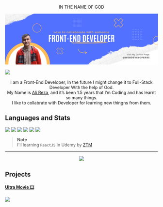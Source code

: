 <p align="center">IN THE NAME OF GOD</p>

<img src="image/GitHub banner.png">

<p><a href="https://twitter.com/intent/follow?screen_name=Ali_Developer05"><img src="https://img.shields.io/twitter/follow/Ali_Developer05?logo=twitter&style=for-the-badge"></a></p>

<p align="center">
I am a Front-End Developer, In the future I might change it to Full-Stack Developer With the help of God. <br>
My Name is <a href="https://twitter.com/intent/follow?screen_name=webdeveloper83">Ali Reza</a>, and it’s been 1.5 years that I’m Coding and has learnt so many things. <br>
I like to collabrate with Developer for learning new thingns from them.
</p>


## Languages and Stats

<a href="#"><img src="https://img.icons8.com/color/48/000000/html-5.png"></a>
<a href="#"><img src="https://img.icons8.com/color/48/000000/css3.png"></a>
<a href="#"><img src="https://img.icons8.com/color/48/000000/javascript.png"></a>
<a href="#"><img src="https://img.icons8.com/color/48/000000/nodejs.png"></a>
<a href="#"><img src="https://img.icons8.com/color/48/000000/react-native.png"></a>
<a href="#"><img src="https://img.icons8.com/color/48/000000/figma.png"></a>

> **Note** <br>
> I'll learning `ReactJS` in Udemy by [ZTM](https://www.udemy.com/course/complete-react-developer-zero-to-mastery/)

<hr>

<p align="center"><img src="https://github-readme-stats.vercel.app/api?username=alireza1083&show_icons=true&theme=github_dark"></p>

## Projects
<a href="#">
<h4>Ultra Movie 🎞️</h4> 
<img src="https://github-readme-stats.vercel.app/api/pin/?username=alireza1083&repo=UltraMovie&theme=github_dark">
</a>


